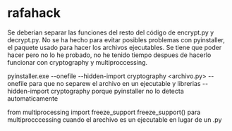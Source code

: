 # rafahack
 
Se deberian separar las funciones del resto del código de encrypt.py y decrypt.py.
No se ha hecho para evitar posibles problemas con pyinstaller, el paquete usado para
hacer los archivos ejecutables. Se tiene que poder hacer pero no lo he probado, no he
tenido tiempo despues de hacerlo funcionar con cryptography y multiproccessing.

pyinstaller.exe --onefile --hidden-import cryptography <archivo.py>
--onefile para que no separew el archivo en un ejecutable y librerias
--hidden-import cryptography porque pyinstaller no lo detecta automaticamente

from multiprocessing import freeze_support
freeze_support()
para multiprocccessing cuando el arechivo es un ejecutable en lugar de un .py
